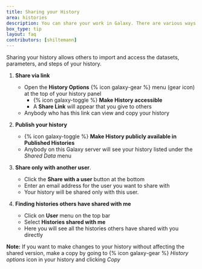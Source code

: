 ```yaml
---
title: Sharing your History
area: histories
description: You can share your work in Galaxy. There are various ways you can give access one of your histories to other users.
box_type: tip
layout: faq
contributors: [shiltemann]
---
```


Sharing your history allows others to import and access the datasets, parameters, and steps of your history.


1. **Share via link**
   - Open the **History Options** {% icon galaxy-gear %} menu (gear icon) at the top of your history panel
     - {% icon galaxy-toggle %} **Make History accessible**
     - A **Share Link** will appear that you give to others
   - Anybody who has this link can view and copy your history

2. **Publish your history**
   - {% icon galaxy-toggle %} **Make History publicly available in Published Histories**
   - Anybody on this Galaxy server will see your history listed under the *Shared Data* menu

3. **Share only with another user**.
   - Click the **Share with a user** button at the bottom
   - Enter an email address for the user you want to share with
   - Your history will be shared only with this user.

4. **Finding histories others have shared with me**
   - Click on **User** menu on the top bar
   - Select **Histories shared with me**
   - Here you will see all the histories others have shared with you directly

**Note:** If you want to make changes to your history without affecting the shared version, make a copy by going to {% icon galaxy-gear %} *History options* icon in your history and clicking *Copy*

